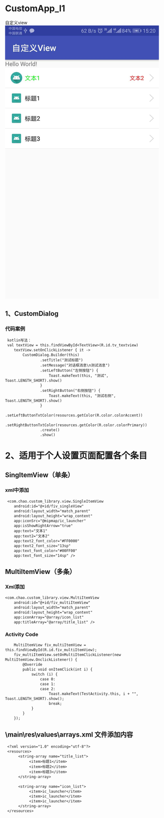 # CustomApp_l1
自定义view
![Image text](https://github.com/GitHubChao/CustomApp_l1/blob/master/imgsFolder/%E7%A4%BA%E4%BE%8B%E5%9B%BE.jpg)
## 1、CustomDialog

### 代码案例
     kotlin写法：
     val textView = this.findViewById<TextView>(R.id.tv_textview)
        textView.setOnClickListener { it ->
            CustomDialog.Builder(this)
                    .setTitle("测试标题")
                    .setMessage("对话框消息\n测试消息")
                    .setLeftButton("左侧按钮") {
                        Toast.makeText(this, "测试", Toast.LENGTH_SHORT).show()
                    }
                    .setRightButton("右侧按钮") {
                        Toast.makeText(this, "测试右侧", Toast.LENGTH_SHORT).show()
                    }
                    .setLeftButtonTxtColor(resources.getColor(R.color.colorAccent))
                    .setRightButtonTxtColor(resources.getColor(R.color.colorPrimary))
                    .create()
                    .show()
              
 # 2、适用于个人设置页面配置各个条目   
 
 ## SingItemView（单条）
 ### xml中添加
 
     <com.chao.custom_library.view.SingleItemView
        android:id="@+id/fiv_singleView"
        android:layout_width="match_parent"
        android:layout_height="wrap_content"
        app:iconSrc="@mipmap/ic_launcher"
        app:isShowRightArrow="true"
        app:text="文本1"
        app:text2="文本2"
        app:text2_font_color="#FF0000"
        app:text2_font_size="13sp"
        app:text_font_color="#00FF00"
        app:text_font_size="14sp" />
        
 ## MultiItemView（多条）
 ### Xml添加
 
    <com.chao.custom_library.view.MultiItemView
        android:id="@+id/fiv_multiItemView"
        android:layout_width="match_parent"
        android:layout_height="wrap_content"
        app:iconArray="@array/icon_list"
        app:titleArray="@array/title_list" />
        
### Activity Code
        MultiItemView fiv_multiItemView = this.findViewById(R.id.fiv_multiItemView);
        fiv_multiItemView.setOnMultiItemClickListener(new MultiItemView.OnclickListener() {
            @Override
            public void onItemClick(int i) {
                switch (i) {
                    case 0:
                    case 1:
                    case 2:
                        Toast.makeText(TestActivity.this, i + "", Toast.LENGTH_SHORT).show();
                        break;
                }
            }
        });
     
## \main\res\values\arrays.xml 文件添加内容

     <?xml version="1.0" encoding="utf-8"?>
     <resources>
          <string-array name="title_list">
               <item>标题1</item>
               <item>标题2</item>
               <item>标题3</item>
          </string-array>

          <string-array name="icon_list">
               <item>ic_launcher</item>
               <item>ic_launcher</item>
               <item>ic_launcher</item>
          </string-array>
     </resources>
 
 
 
 
 
 
 
 
 
 
